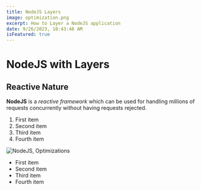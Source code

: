 ```yaml
---
title: NodeJS Layers 
image: optimization.png
excerpt: How to Layer a NodeJS application
date: 9/26/2023, 10:43:48 AM
isFeatured: true 
---
```

# NodeJS with Layers #

## Reactive Nature ##

**NodeJS** is a *reactive framework* which can be used for handling millions of requests concurrently without having requests rejected. 

1. First item
2. Second item
3. Third item
4. Fourth item

![NodeJS, Optimizations](optimization.png)

* First item
* Second item
* Third item
* Fourth item



